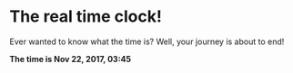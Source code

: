 # The real time clock!

Ever wanted to know what the time is? Well, your journey is about to end!

**The time is Nov 22, 2017, 03:45**